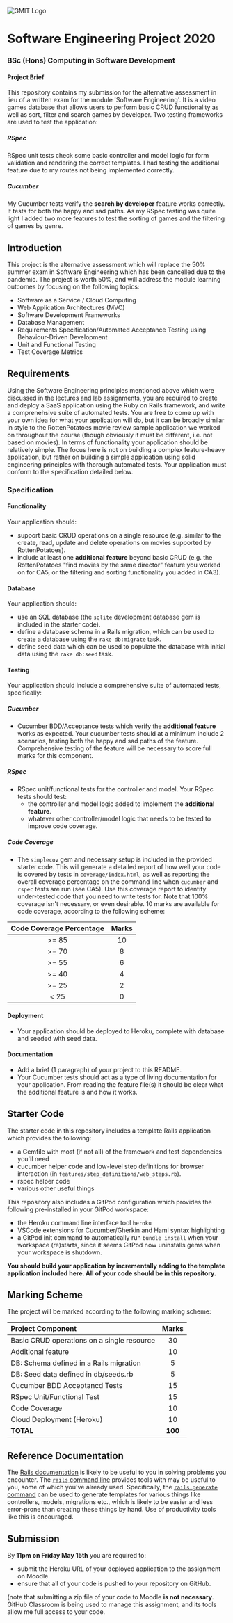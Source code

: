 ![GMIT Logo](http://password.gmit.ie/images/logo.png "GMIT Logos")
# Software Engineering Project 2020
### BSc (Hons) Computing in Software Development

#### Project Brief
This repository contains my submission for the alternative assessment in lieu of a written exam for the module 'Software Engineering'. It is a video games database that allows users to perform basic CRUD functionality as well as sort, filter and search games by developer.
Two testing frameworks are used to test the application:
##### RSpec
RSpec unit tests check some basic controller and model logic for form validation and rendering the correct templates. I had testing the additional feature due to my routes not being implemented correctly.
 ##### Cucumber
 My Cucumber tests verify the **search by developer** feature works correctly. It tests for both the happy and sad paths. As my RSpec testing was quite light I added two more features to test the sorting of games and the filtering of games by genre. 

## Introduction
This project is the alternative assessment which will replace the 50% summer exam in Software Engineering which has been cancelled due to the pandemic. The project is worth 50%, and will address the module learning outcomes by focusing on the following topics:
- Software as a Service / Cloud Computing 
- Web Application Architectures (MVC)
- Software Development Frameworks
- Database Management
- Requirements Specification/Automated Acceptance Testing using Behaviour-Driven Development
- Unit and Functional Testing
- Test Coverage Metrics

## Requirements
Using the Software Engineering principles mentioned above which were discussed in the lectures and lab assignments, you are required to create and deploy a SaaS application using the Ruby on Rails framework, and write a comprenehsive suite of automated tests. You are free to come up with your own idea for what your application will do, but it can be broadly similar in style to the RottenPotatoes movie review sample application we worked on throughout the course (though obviously it must be different, i.e. not based on movies). In terms of functionality your application should be relatively simple. The focus here is not on building a complex feature-heavy application, but rather on building a simple application using solid engineering principles with thorough automated tests. Your application must conform to the specification detailed below.

### Specification 

#### Functionality
Your application should:
- support basic CRUD operations on a single resource (e.g. similar to the create, read, update and delete operations on movies supported by RottenPotatoes).
- include at least one **additional feature** beyond basic CRUD (e.g. the RottenPotatoes "find movies by the same director" feature you worked on for CA5, or the filtering and sorting functionality you added in CA3).

#### Database
Your application should:
- use an SQL database (the `sqlite` development database gem is included in the starter code). 
- define a database schema in a Rails migration, which can be used to create a database using the `rake db:migrate` task.
- define seed data which can be used to populate the database with initial data using the `rake db:seed` task.

#### Testing
Your application should include a comprehensive suite of automated tests, specifically:
##### Cucumber
- Cucumber BDD/Acceptance tests which verify the **additional feature** works as expected. Your cucumber tests should at a minimum include 2 scenarios, testing both the happy and sad paths of the feature. Comprehensive testing of the feature will be necessary to score full marks for this component.

##### RSpec
- RSpec unit/functional tests for the controller and model. Your RSpec tests should test:
  - the controller and model logic added to implement the **additional feature**.
  - whatever other controller/model logic that needs to be tested to improve code coverage.
 ##### Code Coverage
- The `simplecov` gem and necessary setup is included in the provided starter code. This will generate a detailed report of how well your code is covered by tests in `coverage/index.html`, as well as reporting the overall coverage percentage on the command line when `cucumber` and `rspec` tests are run (see CA5). Use this coverage report to identify under-tested code that you need to write tests for. Note that 100% coverage isn't necessary, or even desirable. 10 marks are available for code coverage, according to the following scheme:


Code Coverage Percentage| Marks |
:---: | :---: |
| >= 85 | 10 |
| >= 70 | 8 |
| >= 55 | 6 |
| >= 40 | 4 |
| >= 25 | 2 |
| < 25 | 0 |


#### Deployment
- Your application should be deployed to Heroku, complete with database and seeded with seed data.

#### Documentation
- Add a brief (1 paragraph) of your project to this README.
- Your Cucumber tests should act as a type of living documentation for your application. From reading the feature file(s) it should be clear what the additional feature is and how it works.

## Starter Code
The starter code in this repository includes a template Rails application which provides the following:
- a Gemfile with most (if not all) of the framework and test dependencies you'll need
- cucumber helper code and low-level step definitions for browser interaction (in `features/step_definitions/web_steps.rb`).
- rspec helper code
- various other useful things

This repository also includes a GitPod configuration which provides the following pre-installed in your GitPod workspace:
- the Heroku command line interface tool `heroku`
- VSCode extensions for Cucumber/Gherkin and Haml syntax highlighting
- a GitPod init command to automatically run `bundle install` when your workspace (re)starts, since it seems GitPod now uninstalls gems when your workspace is shutdown.

**You should build your application by incrementally adding to the template application included here. All of your code should be in this repository.**

## Marking Scheme
The project will be marked according to the following marking scheme:

Project Component | Marks
:--- | :---: |
|Basic CRUD operations on a single resource |  30 |
| Additional feature | 10 |
| DB: Schema defined in a Rails migration | 5
| DB: Seed data defined in db/seeds.rb | 5
| Cucumber BDD Acceptancd Tests | 15 |
| RSpec Unit/Functional Test | 15 |
| Code Coverage | 10 |
| Cloud Deployment (Heroku) | 10 |
| **TOTAL** | **100** |


## Reference Documentation
The [Rails documentation](https://guides.rubyonrails.org/v4.2/) is likely to be useful to you in solving problems you encounter. The [`rails` command line](https://guides.rubyonrails.org/command_line.htm) provides tools with may be useful to you, some of which you've already used. Specifically, the [`rails generate` command](https://guides.rubyonrails.org/command_line.html#rails-generate) can be used to generate templates for various things like controllers, models, migrations etc., which is likely to be easier and less error-prone than creating these things by hand. Use of productivity tools like this is encouraged.

## Submission
By **11pm on Friday May 15th** you are required to:
- submit the Heroku URL of your deployed application to the assignment on Moodle.
- ensure that all of your code is pushed to your repository on GitHub.

(note that submitting a zip file of your code to Moodle **is not necessary**. GitHub Classroom is being used to manage this assignment, and its tools allow me full access to your code.
